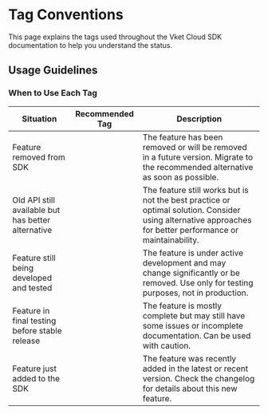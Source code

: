 # Tag Conventions

This page explains the tags used throughout the Vket Cloud SDK documentation to help you understand the status.

## Usage Guidelines

### When to Use Each Tag

| Situation | Recommended Tag | Description |
|-----------|----------------|-------------|
| Feature removed from SDK | <!-- md:deprecated --> | The feature has been removed or will be removed in a future version. Migrate to the recommended alternative as soon as possible. |
| Old API still available but has better alternative | <!-- md:unrecommended --> | The feature still works but is not the best practice or optimal solution. Consider using alternative approaches for better performance or maintainability. |
| Feature still being developed and tested | <!-- md:experimental --> | The feature is under active development and may change significantly or be removed. Use only for testing purposes, not in production. |
| Feature in final testing before stable release | <!-- md:beta --> | The feature is mostly complete but may still have some issues or incomplete documentation. Can be used with caution. |
| Feature just added to the SDK | <!-- md:new --> | The feature was recently added in the latest or recent version. Check the changelog for details about this new feature. |

